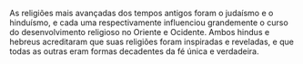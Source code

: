 ﻿As religiões mais avançadas dos tempos antigos foram o judaísmo e o hinduísmo, e cada uma respectivamente influenciou grandemente o curso do desenvolvimento religioso no Oriente e Ocidente. Ambos hindus e hebreus acreditaram que suas religiões foram inspiradas e reveladas, e que todas as outras eram formas decadentes da fé única e verdadeira.